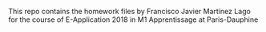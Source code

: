 This repo contains the homework files by Francisco Javier Martínez Lago for
the course of E-Application 2018 in M1 Apprentissage at Paris-Dauphine

